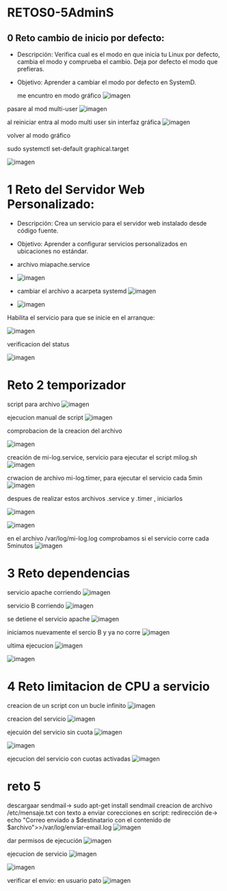 # RETOS0-5AdminS
## 0 Reto cambio de inicio por defecto:
- Descripción: Verifica cual es el modo en que inicia tu Linux por defecto, cambia el modo y
comprueba el cambio. Deja por defecto el modo que prefieras.
- Objetivo: Aprender a cambiar el modo por defecto en SystemD.
  
  me encuntro en modo gráfico 
![imagen](https://github.com/vanessa541/RETOS1-5AdminS/assets/111407329/339ff5dd-addb-4561-8d3b-41185c5a264e)



pasare al mod multi-user
![imagen](https://github.com/vanessa541/RETOS1-5AdminS/assets/111407329/7d70918a-b6ff-4630-8376-09234f854065)


al reiniciar entra al modo multi user sin interfaz gráfica
![imagen](https://github.com/vanessa541/RETOS1-5AdminS/assets/111407329/6d1f017f-7278-4c79-b5f6-d0e9cf2034ff)


volver al modo gráfico 

sudo systemctl set-default graphical.target 

![imagen](https://github.com/vanessa541/RETOS1-5AdminS/assets/111407329/d516a572-b80e-4f3f-b6b3-fca011779940)

# 1 Reto del Servidor Web Personalizado:
- Descripción: Crea un servicio para el servidor web instalado desde código fuente.
- Objetivo: Aprender a configurar servicios personalizados en ubicaciones no estándar.

- archivo miapache.service
- ![imagen](https://github.com/vanessa541/RETOS1-5AdminS/assets/111407329/a625a033-3704-4666-b96f-6dd30fa82768)


- cambiar el archivo a acarpeta systemd ![imagen](https://github.com/vanessa541/RETOS1-5AdminS/assets/111407329/7700b74e-3292-4b42-bda7-1c43cbd6f8d7)

- ![imagen](https://github.com/vanessa541/RETOS1-5AdminS/assets/111407329/264dd8a9-0e05-4e95-8d94-7f13c48b7898)

Habilita el servicio para que se inicie en el arranque:

![imagen](https://github.com/vanessa541/RETOS1-5AdminS/assets/111407329/c6cd3242-522b-49f6-90cd-6946b254cf67)


verificacion del status

![imagen](https://github.com/vanessa541/RETOS1-5AdminS/assets/111407329/6f006a2c-ea2f-4aef-8169-aa8aa650ac6f)



 # Reto 2 temporizador

 script para archivo 
 ![imagen](https://github.com/vanessa541/RETOS1-5AdminS/assets/111407329/56f1fb58-aa59-42f2-99cd-18b6ce808ee5)
 
ejecucion manual de script 
![imagen](https://github.com/vanessa541/RETOS1-5AdminS/assets/111407329/206ed1cf-962a-4f17-935e-f2041a521d43)

comprobacion de la creacion del archivo

![imagen](https://github.com/vanessa541/RETOS1-5AdminS/assets/111407329/5c7414b8-d0b1-455d-91fd-3d8bacaf2420)

creación de mi-log.service, servicio para ejecutar el script milog.sh
![imagen](https://github.com/vanessa541/RETOS1-5AdminS/assets/111407329/f55ed2b8-1301-4547-b2ad-068c5c64d1ff)

crwacion de archivo mi-log.timer, para ejecutar el servicio cada 5min
![imagen](https://github.com/vanessa541/RETOS1-5AdminS/assets/111407329/000afbd9-fc80-432f-8da3-51a0845ef0f4)



despues de realizar estos archivos .service y .timer , iniciarlos

![imagen](https://github.com/vanessa541/RETOS1-5AdminS/assets/111407329/9f92bb57-df01-4d48-a0f2-f61c9cc47f73)

![imagen](https://github.com/vanessa541/RETOS1-5AdminS/assets/111407329/d3a2ca8c-09e7-4c16-a2e1-438696f44562)

en el archivo /var/log/mi-log.log comprobamos si el servicio corre cada 5minutos
![imagen](https://github.com/vanessa541/RETOS1-5AdminS/assets/111407329/ba858995-a809-43d6-b607-ce355af4a4b8)

# 3 Reto dependencias
servicio apache corriendo 
![imagen](https://github.com/vanessa541/RETOS1-5AdminS/assets/111407329/29e1b3b9-3389-45de-8141-f36fc9ca009d)

servicio B corriendo 
![imagen](https://github.com/vanessa541/RETOS1-5AdminS/assets/111407329/ca2e694d-4081-4b9b-a569-3e6102dd0a73)


se detiene el servicio apache 
![imagen](https://github.com/vanessa541/RETOS1-5AdminS/assets/111407329/e2abb6b9-5d8f-430a-aa47-782687ac4139)


iniciamos nuevamente el sercio B y ya no corre
![imagen](https://github.com/vanessa541/RETOS1-5AdminS/assets/111407329/ef6ba1ac-930c-4a15-9072-4cfd19f5f068)

ultima ejecucion
![imagen](https://github.com/vanessa541/RETOS1-5AdminS/assets/111407329/7c21fc20-f0d8-4c47-9e77-08ccf4984470)

![imagen](https://github.com/vanessa541/RETOS1-5AdminS/assets/111407329/dbb3480b-930c-47b7-aeba-4b76d844bc3a)

# 4 Reto limitacion de CPU  a servicio 
creacion de un script con un bucle infinito
![imagen](https://github.com/vanessa541/RETOS1-5AdminS/assets/111407329/167a1b9a-6052-4990-9714-b5a0da1cec1e)

creacion del servicio 
![imagen](https://github.com/vanessa541/RETOS1-5AdminS/assets/111407329/0bd7c02c-af24-44a3-8fa8-e92d8a110688)

ejecuión del servicio sin cuota
![imagen](https://github.com/vanessa541/RETOS1-5AdminS/assets/111407329/c31b1db1-7a7e-43e2-bde1-691bf0583fd6)

![imagen](https://github.com/vanessa541/RETOS1-5AdminS/assets/111407329/42f89554-b34a-4464-8207-f6b479d46231)

ejecucion del servicio con cuotas activadas ![imagen](https://github.com/vanessa541/RETOS1-5AdminS/assets/111407329/dd3f859f-5af0-4ad6-8632-d4ec759e82ca)


# reto 5

descargaar sendmail-> sudo apt-get install sendmail
creacion de archivo /etc/mensaje.txt  con texto a enviar
corecciones en script:
redirección de-> echo "Correo enviado a $destinatario con el contenido de $archivo">>/var/log/enviar-email.log
![imagen](https://github.com/vanessa541/RETOS1-5AdminS/assets/111407329/e5eb2f5c-f072-4e9d-9e8c-2f16ca4a8b00)

dar permisos de ejecución ![imagen](https://github.com/vanessa541/RETOS1-5AdminS/assets/111407329/a3756557-e37a-4a3e-8a3c-b85197efde42)

ejecucion de servicio 
![imagen](https://github.com/vanessa541/RETOS1-5AdminS/assets/111407329/84436df2-a3ca-4a91-b15e-ed43f71bd007)

![imagen](https://github.com/vanessa541/RETOS1-5AdminS/assets/111407329/47c8b5a7-116c-4f6e-aa1d-1d95b28af800)


verificar el envio: en usuario pato 
![imagen](https://github.com/vanessa541/RETOS1-5AdminS/assets/111407329/0eaa47e9-633b-417c-99b0-da1111a1efdb)


